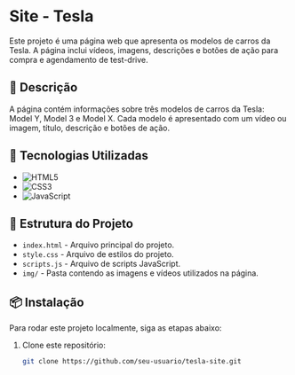 # Site - Tesla

Este projeto é uma página web que apresenta os modelos de carros da Tesla. A página inclui vídeos, imagens, descrições e botões de ação para compra e agendamento de test-drive.

## 📄 Descrição

A página contém informações sobre três modelos de carros da Tesla: Model Y, Model 3 e Model X. Cada modelo é apresentado com um vídeo ou imagem, título, descrição e botões de ação.

## 🚀 Tecnologias Utilizadas

- ![HTML5](https://img.shields.io/badge/HTML5-E34F26?style=flat-square&logo=html5&logoColor=white)
- ![CSS3](https://img.shields.io/badge/CSS3-1572B6?style=flat-square&logo=css3&logoColor=white)
- ![JavaScript](https://img.shields.io/badge/JavaScript-F7DF1E?style=flat-square&logo=javascript&logoColor=black)

## 📂 Estrutura do Projeto

- `index.html` - Arquivo principal do projeto.
- `style.css` - Arquivo de estilos do projeto.
- `scripts.js` - Arquivo de scripts JavaScript.
- `img/` - Pasta contendo as imagens e vídeos utilizados na página.

## 📦 Instalação

Para rodar este projeto localmente, siga as etapas abaixo:

1. Clone este repositório:
   ```bash
   git clone https://github.com/seu-usuario/tesla-site.git
